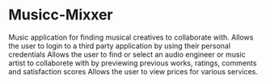 # Musicc-Mixxer
Music application for finding musical creatives to collaborate with.
Allows the user to login to a third party application by using their personal credentials
Allows the user to find or select an audio engineer or music artist to collaborete with by previewing previous works, ratings, comments and satisfaction scores
Allows the user to view prices for various services.
